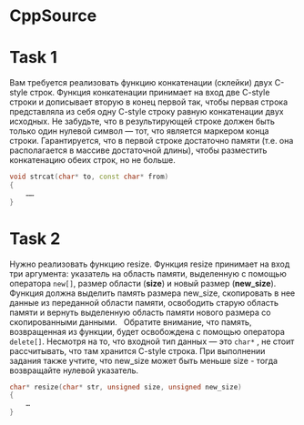 # CppSource

# Task 1

Вам требуется реализовать функцию конкатенации (склейки) двух C-style строк. Функция конкатенации принимает на вход две C-style строки и дописывает вторую в конец первой так, чтобы первая строка представляла из себя одну C-style строку равную конкатенации двух исходных.
Не забудьте, что в результирующей строке должен быть только один нулевой символ — тот, что является маркером конца строки. Гарантируется, что в первой строке достаточно памяти (т.е. она располагается в массиве достаточной длины), чтобы разместить конкатенацию обеих строк, но не больше.

```cpp
void strcat(char* to, const char* from)
{
	……
}
```

# Task 2

Нужно реализовать функцию resize. Функция resize принимает на вход три аргумента: указатель на область памяти, выделенную с помощью оператора `new[]`, размер области (**size**) и новый размер (**new_size**). Функция должна выделить память размера new_size, скопировать в нее данные из переданной области памяти, освободить старую область памяти и вернуть выделенную область памяти нового размера со скопированными данными.  
Обратите внимание, что память, возвращенная из функции, будет освобождена с помощью оператора `delete[]`. Несмотря на то, что входной тип данных — это `сhar*` , не стоит рассчитывать, что там хранится C-style строка. При выполнении задания также учтите, что new_size может быть меньше size - тогда возвращайте нулевой указатель.

```cpp
char* resize(char* str, unsigned size, unsigned new_size) 
{ 
	… 
}
```




